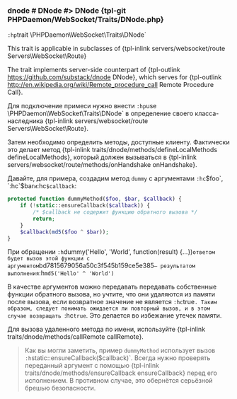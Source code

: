 ### dnode # DNode #> DNode {tpl-git PHPDaemon/WebSocket/Traits/DNode.php}

`:hp`trait \PHPDaemon\WebSocket\Traits\DNode`

This trait is applicable in subclasses of {tpl-inlink servers/websocket/route Servers\WebSocket\Route}

The trait implements server-side counterpart of {tpl-outlink https://github.com/substack/dnode DNode}, which serves for {tpl-outlink http://en.wikipedia.org/wiki/Remote_procedure_call Remote Procedure Call}.

Для подключение примеси нужно внести `:hp`use \PHPDaemon\WebSocket\Traits\DNode` в определение своего класса-наследника {tpl-inlink servers/websocket/route Servers\WebSocket\Route}.

Затем необходимо определить методы, доступные клиенту. Фактически это делает метод {tpl-inlink traits/dnode/methods/defineLocalMethods defineLocalMethods}, который должен вызываться в {tpl-inlink servers/websocket/route/methods/onHandshake onHandshake}.

Давайте, для примера, создадим метод `dummy` с аргументами `:hc`$foo`, `:hc`$bar` и `:hc`$callback`:

```php
protected function dummyMethod($foo, $bar, $callback) {
	if (!static::ensureCallback($callback)) {
		/* $callback не содержит функцию обратного вызова */
		return;
	}
	$callback(md5($foo ^ $bar));
}
```

При обращении `:h`dummy('Hello', 'World', function(result) {...})` ответом будет вызов этой функции с аргументом `bd7815679056a50c3f545b159ce5e385` — результатом выполнения `:h`md5('Hello' ^ 'World')`

В качестве аргументов можно передавать передавать собственные функции обратного вызова, но учтите, что они удаляются  из памяти после вызова, если возвратное значение не является `:hc`true`. Таким образом, следует понимать ожидается ли повторный вызов, и в этом случае возвращать `:hc`true`. Это делается во избежание утечек памяти.

Для вызова удаленного метода по имени, используйте {tpl-inlink traits/dnode/methods/callRemote callRemote}.

> Как вы могли заметить, пример `dummyMethod` использует вызов `:h`static::ensureCallback($callback)`. Всегда нужно проверять переданный аргумент с помощью {tpl-inlink traits/dnode/methods/ensureCallback ensureCallback} перед его исполнением. В противном случае, это обернётся серьёзной брешью безопасности.

<!-- include-namespace path="\PHPDaemon\WebSocket\Traits\DNode" commit="" level="" access="" -->

<!--/ include-namespace -->

